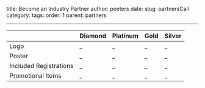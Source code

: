 title: Become an Industry Partner
author: peeters
date:
slug: partnersCall
category: 
tags:
order: 1
parent: partners

---------------------------------------------


|                         | Diamond       | Platinum      | Gold          | Silver
|:-------------           |:------------- |:------------- |:------------- |:-------------
| Logo                    | _             | _             | _             | _
| Poster                  | _             | _             | _             | _
| Included Registrations  | _             | _             | _             | _
| Promotional Items       | _             | _             | _             | _
